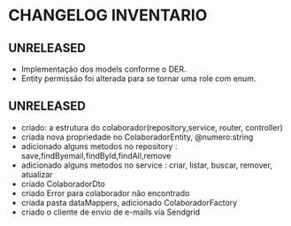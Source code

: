 # CHANGELOG INVENTARIO

## UNRELEASED
- Implementação dos models conforme o DER.
- Entity permissão foi alterada para se tornar uma role com enum.
## UNRELEASED 
- criado: a estrutura do colaborador(repository,service, router, controller)
- criada nova propriedade no ColaboradorEntity, @numero:string
- adicionado alguns metodos no repository : save,findByemail,findById,findAll,remove
- adicionado alguns metodos no service : criar, listar, buscar, remover, atualizar
- criado ColaboradorDto
- criado Error para colaborador não encontrado
- criada pasta dataMappers, adicionado ColaboradorFactory
- criado o cliente de envio de e-mails via Sendgrid
